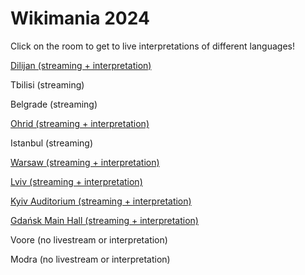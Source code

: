 # Wikimania 2024

Click on the room to get to live interpretations of different languages!

[Dilijan (streaming + interpretation)](./dilijan/)

Tbilisi (streaming)

Belgrade (streaming)

[Ohrid (streaming + interpretation)](./ohrid/)

Istanbul (streaming)

[Warsaw (streaming + interpretation)](./warsaw/)

[Lviv (streaming + interpretation)](./lviv/)

[Kyiv Auditorium (streaming + interpretation)](./kyiv/)

[Gdańsk Main Hall (streaming + interpretation)](./gdansk/)

Voore (no livestream or interpretation)

Modra (no livestream or interpretation)
